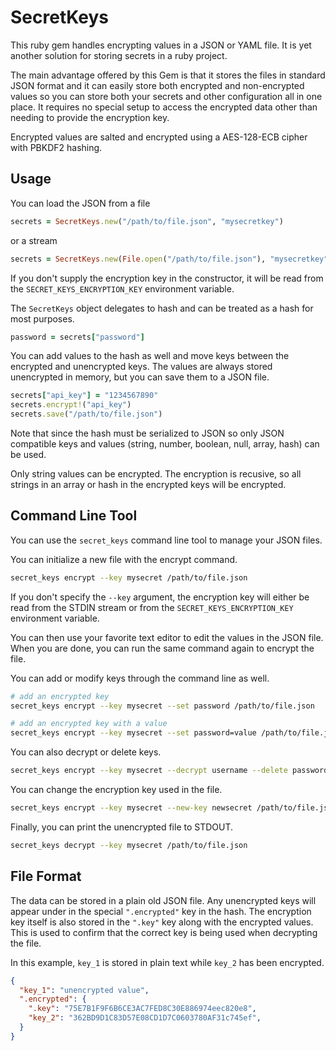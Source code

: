 # SecretKeys

This ruby gem handles encrypting values in a JSON or YAML file. It is yet another solution for storing secrets in a ruby project.

The main advantage offered by this Gem is that it stores the files in standard JSON format and it can easily store both encrypted and non-encrypted values so you can store both your secrets and other configuration all in one place. It requires no special setup to access the encrypted data other than needing to provide the encryption key.

Encrypted values are salted and encrypted using a AES-128-ECB cipher with PBKDF2 hashing.

## Usage

You can load the JSON from a file

```ruby
secrets = SecretKeys.new("/path/to/file.json", "mysecretkey")
```

or a stream

```ruby
secrets = SecretKeys.new(File.open("/path/to/file.json"), "mysecretkey")
```

If you don't supply the encryption key in the constructor, it will be read from the `SECRET_KEYS_ENCRYPTION_KEY` environment variable.

The `SecretKeys` object delegates to hash and can be treated as a hash for most purposes.

```ruby
password = secrets["password"]
```

You can add values to the hash as well and move keys between the encrypted and unencrypted keys. The values are always stored unencrypted in memory, but you can save them to a JSON file.

```ruby
secrets["api_key"] = "1234567890"
secrets.encrypt!("api_key")
secrets.save("/path/to/file.json")
```

Note that since the hash must be serialized to JSON so only JSON compatible keys and values (string, number, boolean, null, array, hash) can be used.

Only string values can be encrypted. The encryption is recusive, so all strings in an array or hash in the encrypted keys will be encrypted.

## Command Line Tool

You can use the `secret_keys` command line tool to manage your JSON files.

You can initialize a new file with the encrypt command.

```bash
secret_keys encrypt --key mysecret /path/to/file.json
```

If you don't specify the `--key` argument, the encryption key will either be read from the STDIN stream or from the `SECRET_KEYS_ENCRYPTION_KEY` environment variable.

You can then use your favorite text editor to edit the values in the JSON file. When you are done, you can run the same command again to encrypt the file.

You can add or modify keys through the command line as well.

```bash
# add an encrypted key
secret_keys encrypt --key mysecret --set password /path/to/file.json

# add an encrypted key with a value
secret_keys encrypt --key mysecret --set password=value /path/to/file.json
```

You can also decrypt or delete keys.

```bash
secret_keys encrypt --key mysecret --decrypt username --delete password /path/to/file.json
```

You can change the encryption key used in the file.

```bash
secret_keys encrypt --key mysecret --new-key newsecret /path/to/file.json
```

Finally, you can print the unencrypted file to STDOUT.

```bash
secret_keys decrypt --key mysecret /path/to/file.json
```

## File Format

The data can be stored in a plain old JSON file. Any unencrypted keys will appear under in the special `".encrypted"` key in the hash. The encryption key itself is also stored in the `".key"` key along with the encrypted values. This is used to confirm that the correct key is being used when decrypting the file.

In this example, `key_1` is stored in plain text while `key_2` has been encrypted.

```json
{
  "key_1": "unencrypted value",
  ".encrypted": {
    ".key": "75E7B1F9F6B6CE3AC7FED8C30E886974eec820e8",
    "key_2": "362BD9D1C83D57E08CD1D7C0603780AF31c745ef",
  }
}
```

